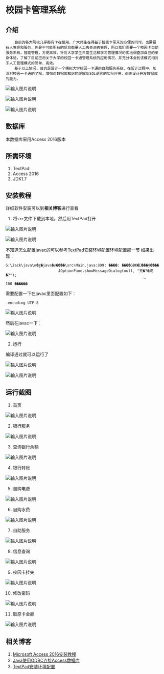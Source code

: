 # 校园卡管理系统

## 介绍
        目前的各大院校几乎都有卡在使用，广大师生在得益于智能卡带来的方便的同时，也需要有人管理和服务，但是不可能所有的信息都要人工去查询去管理，所以我们需要一个校园卡自助服务系统，智能管理，方便高效。针对大学学生日常生活和学习管理情况的实地调查加自己的亲身体验，了解了目前应用关于大学的校园一卡通管理系统的应用情况，并充分体会到该模式相对于人工管理模式的简单、高效。
        基于以上情况，目的是设计一个模拟大学校园一卡通的自助服务系统，在设计过程中，加深对校园一卡通的了解，增强对数据库知识的理解及SQL语言的实际应用，训练设计开发数据库的能力。

![输入图片说明](https://images.gitee.com/uploads/images/2021/1013/163858_dd4e9ad9_1590078.png "屏幕截图.png")

![输入图片说明](https://images.gitee.com/uploads/images/2021/1013/163902_f4ee9194_1590078.png "屏幕截图.png")

![输入图片说明](https://images.gitee.com/uploads/images/2021/1013/163908_cfa4b93d_1590078.png "屏幕截图.png")


## 数据库
  本数据库采用Access 2016版本

## 所需环境
1.  TextPad
2.  Access 2016
3.  JDK1.7


## 安装教程
详细软件安装可以到**相关博客**进行查看

1.  将`src`文件下载到本地，然后用TextPad打开

![输入图片说明](https://images.gitee.com/uploads/images/2021/1013/105112_e8798880_1590078.png "屏幕截图.png")

![输入图片说明](https://images.gitee.com/uploads/images/2021/1013/105208_7cbf7674_1590078.png "屏幕截图.png")

不知道怎么配置javac的可以参考[TextPad安装环境配置](https://jackwei.blog.csdn.net/article/details/86914950)环境配置那一节
如果出现：


```
G:\Jack\java\κ�ƺ�java�γ����\src\Main.java:899: ����: ����GBK�Ĳ���ӳ���ַ�
						JOptionPane.showMessageDialog(null, "充�?�成�?");
						                                       ^
100 ������
```


需要配置一下在javac里面配置如下：

` -encoding UTF-8 `

![输入图片说明](https://images.gitee.com/uploads/images/2021/1013/105620_48f03ab7_1590078.png "屏幕截图.png")

然后在javac一下：

![输入图片说明](https://images.gitee.com/uploads/images/2021/1013/105722_71896fce_1590078.png "屏幕截图.png")


2.  运行

编译通过就可以运行了

![输入图片说明](https://images.gitee.com/uploads/images/2021/1013/105800_54232cb1_1590078.png "屏幕截图.png")


![输入图片说明](https://images.gitee.com/uploads/images/2021/1013/105845_a5f0d592_1590078.png "屏幕截图.png")


## 运行截图

1.  首页

![输入图片说明](https://images.gitee.com/uploads/images/2021/1013/105938_18d901e2_1590078.png "屏幕截图.png")

2.  银行服务

![输入图片说明](https://images.gitee.com/uploads/images/2021/1013/105950_73350465_1590078.png "屏幕截图.png")

3.  查询银行余额

![输入图片说明](https://images.gitee.com/uploads/images/2021/1013/110205_42db42ed_1590078.png "屏幕截图.png")

4.  银行转账

![输入图片说明](https://images.gitee.com/uploads/images/2021/1013/110221_51707ba2_1590078.png "屏幕截图.png")

5.  自购电费

![输入图片说明](https://images.gitee.com/uploads/images/2021/1013/110232_bc1273e3_1590078.png "屏幕截图.png")

6.  自购水费

![输入图片说明](https://images.gitee.com/uploads/images/2021/1013/110252_a0c3454a_1590078.png "屏幕截图.png")

7.  自助服务

![输入图片说明](https://images.gitee.com/uploads/images/2021/1013/110303_faa2386e_1590078.png "屏幕截图.png")

8.  信息查询

![输入图片说明](https://images.gitee.com/uploads/images/2021/1013/110318_6e142cd0_1590078.png "屏幕截图.png")

9.  校园卡挂失

![输入图片说明](https://images.gitee.com/uploads/images/2021/1013/110325_69173f04_1590078.png "屏幕截图.png")

10.  修改密码

![输入图片说明](https://images.gitee.com/uploads/images/2021/1013/110344_ca2c51d5_1590078.png "屏幕截图.png")

11.  取原卡金额

![输入图片说明](https://images.gitee.com/uploads/images/2021/1013/110352_695817ad_1590078.png "屏幕截图.png")




## 相关博客

1.  [Microsoft Access 2016安装教程](https://blog.csdn.net/WeiHao0240/article/details/120672363)
2.  [Java使用ODBC连接Access数据库](https://blog.csdn.net/WeiHao0240/article/details/120727203)
3.  [TextPad安装环境配置](https://jackwei.blog.csdn.net/article/details/86914950)
